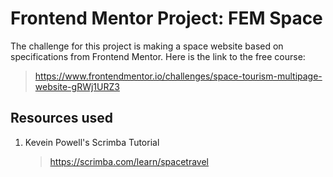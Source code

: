 # Frontend Mentor Project: FEM Space
The challenge for this project is making a space website based on specifications from Frontend Mentor.
Here is the link to the free course:
>https://www.frontendmentor.io/challenges/space-tourism-multipage-website-gRWj1URZ3

## Resources used
1. Kevein Powell's Scrimba Tutorial
   >https://scrimba.com/learn/spacetravel

